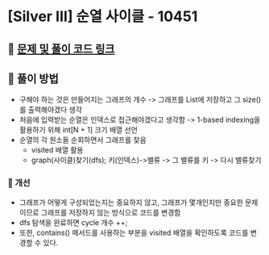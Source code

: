 # [Silver III] 순열 사이클 - 10451

## 📍 [문제 및 풀이 코드 링크](https://github.com/Jinyshin/Algorithm/tree/main/%EB%B0%B1%EC%A4%80/Silver/10451.%E2%80%85%EC%88%9C%EC%97%B4%E2%80%85%EC%82%AC%EC%9D%B4%ED%81%B4)

## 📍 풀이 방법

- 구해야 하는 것은 만들어지는 그래프의 개수 -> 그래프를 List에 저장하고 그 size()를 출력해야겠다 생각
- 처음에 입력받는 순열은 인덱스로 접근해야겠다고 생각함 -> 1-based indexing을 활용하기 위해 int[N + 1] 크기 배열 선언
- 순열의 각 원소들 순회하면서 그래프를 찾음
  - visited 배열 활용
  - graph(사이클)찾기(dfs); 키(인덱스)->밸류 -> 그 밸류를 키 -> 다시 밸류찾기

### 🌟 개선

- 그래프가 어떻게 구성되었는지는 중요하지 않고, 그래프가 몇개인지만 중요한 문제이므로 그래프를 저장하지 않는 방식으로 코드를 변경함
- dfs 탐색을 완료하면 cycle 개수 ++;
- 또한, contains() 메서드를 사용하는 부분을 visited 배열을 확인하도록 코드를 변경할 수 있다.
